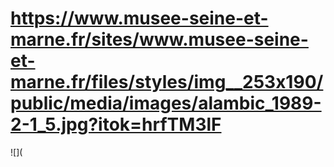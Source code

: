 # https://www.musee-seine-et-marne.fr/sites/www.musee-seine-et-marne.fr/files/styles/img__253x190/public/media/images/alambic_1989-2-1_5.jpg?itok=hrfTM3lF

![](
